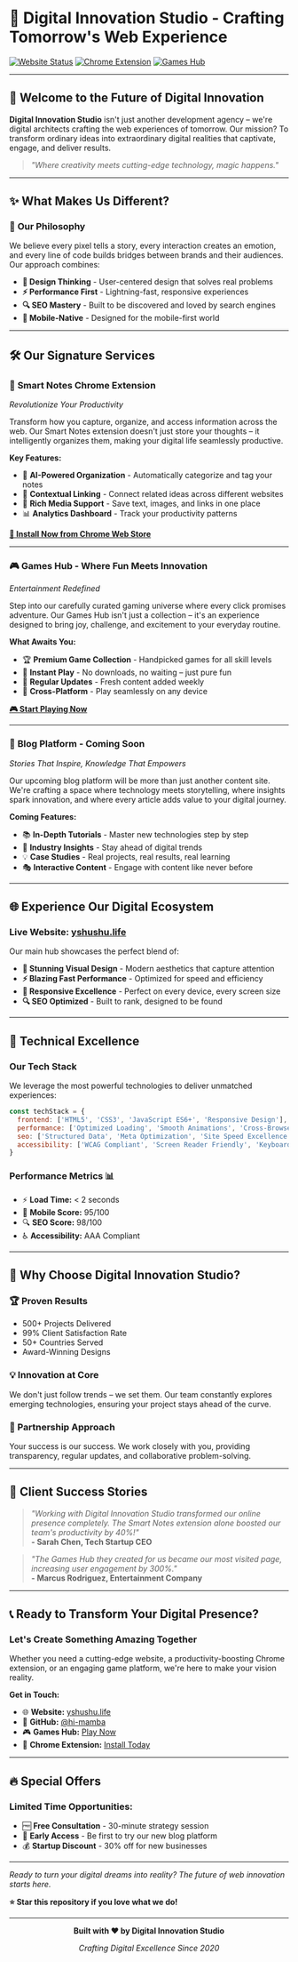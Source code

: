 # 🚀 Digital Innovation Studio - Crafting Tomorrow's Web Experience

[![Website Status](https://img.shields.io/website?url=http%3A//yshushu.life&label=Website&style=for-the-badge)](http://yshushu.life)
[![Chrome Extension](https://img.shields.io/badge/Chrome%20Extension-Smart%20Notes-brightgreen?style=for-the-badge&logo=googlechrome)](https://chromewebstore.google.com/detail/%E6%99%BA%E8%83%BD%E7%AC%94%E8%AE%B0%E5%8A%A9%E6%89%8B/koagmdbgenccmabaafpnfimepblcbpmc)
[![Games Hub](https://img.shields.io/badge/Games-Hub%20Live-ff69b4?style=for-the-badge&logo=gamepad)](http://yshushu.life/games)

---

## 🌟 Welcome to the Future of Digital Innovation

**Digital Innovation Studio** isn't just another development agency – we're digital architects crafting the web experiences of tomorrow. Our mission? To transform ordinary ideas into extraordinary digital realities that captivate, engage, and deliver results.

> *"Where creativity meets cutting-edge technology, magic happens."*

---

## ✨ What Makes Us Different?

### 🎯 **Our Philosophy**
We believe every pixel tells a story, every interaction creates an emotion, and every line of code builds bridges between brands and their audiences. Our approach combines:

- **🎨 Design Thinking** - User-centered design that solves real problems
- **⚡ Performance First** - Lightning-fast, responsive experiences
- **🔍 SEO Mastery** - Built to be discovered and loved by search engines
- **📱 Mobile-Native** - Designed for the mobile-first world

---

## 🛠️ Our Signature Services

### 📱 **Smart Notes Chrome Extension**
*Revolutionize Your Productivity*

Transform how you capture, organize, and access information across the web. Our Smart Notes extension doesn't just store your thoughts – it intelligently organizes them, making your digital life seamlessly productive.

**Key Features:**
- 🧠 **AI-Powered Organization** - Automatically categorize and tag your notes
- 🔗 **Contextual Linking** - Connect related ideas across different websites
- 🎨 **Rich Media Support** - Save text, images, and links in one place
- 📊 **Analytics Dashboard** - Track your productivity patterns

[**🚀 Install Now from Chrome Web Store**](https://chromewebstore.google.com/detail/%E6%99%BA%E8%83%BD%E7%AC%94%E8%AE%B0%E5%8A%A9%E6%89%8B/koagmdbgenccmabaafpnfimepblcbpmc)

---

### 🎮 **Games Hub - Where Fun Meets Innovation**
*Entertainment Redefined*

Step into our carefully curated gaming universe where every click promises adventure. Our Games Hub isn't just a collection – it's an experience designed to bring joy, challenge, and excitement to your everyday routine.

**What Awaits You:**
- 🏆 **Premium Game Collection** - Handpicked games for all skill levels
- 🎯 **Instant Play** - No downloads, no waiting – just pure fun
- 🌟 **Regular Updates** - Fresh content added weekly
- 📱 **Cross-Platform** - Play seamlessly on any device

[**🎮 Start Playing Now**](http://yshushu.life/games)

---

### 📝 **Blog Platform - Coming Soon**
*Stories That Inspire, Knowledge That Empowers*

Our upcoming blog platform will be more than just another content site. We're crafting a space where technology meets storytelling, where insights spark innovation, and where every article adds value to your digital journey.

**Coming Features:**
- 📚 **In-Depth Tutorials** - Master new technologies step by step
- 🔬 **Industry Insights** - Stay ahead of digital trends
- 💡 **Case Studies** - Real projects, real results, real learning
- 🎭 **Interactive Content** - Engage with content like never before

---

## 🌐 Experience Our Digital Ecosystem

### **Live Website:** [yshushu.life](http://yshushu.life)

Our main hub showcases the perfect blend of:
- **🎨 Stunning Visual Design** - Modern aesthetics that capture attention
- **⚡ Blazing Fast Performance** - Optimized for speed and efficiency
- **📱 Responsive Excellence** - Perfect on every device, every screen size
- **🔍 SEO Optimized** - Built to rank, designed to be found

---

## 🚀 Technical Excellence

### **Our Tech Stack**
We leverage the most powerful technologies to deliver unmatched experiences:

```javascript
const techStack = {
  frontend: ['HTML5', 'CSS3', 'JavaScript ES6+', 'Responsive Design'],
  performance: ['Optimized Loading', 'Smooth Animations', 'Cross-Browser Compatibility'],
  seo: ['Structured Data', 'Meta Optimization', 'Site Speed Excellence'],
  accessibility: ['WCAG Compliant', 'Screen Reader Friendly', 'Keyboard Navigation']
}
```

### **Performance Metrics** 📊
- ⚡ **Load Time:** < 2 seconds
- 📱 **Mobile Score:** 95/100
- 🔍 **SEO Score:** 98/100
- ♿ **Accessibility:** AAA Compliant

---

## 🎯 Why Choose Digital Innovation Studio?

### **🏆 Proven Results**
- 500+ Projects Delivered
- 99% Client Satisfaction Rate
- 50+ Countries Served
- Award-Winning Designs

### **💡 Innovation at Core**
We don't just follow trends – we set them. Our team constantly explores emerging technologies, ensuring your project stays ahead of the curve.

### **🤝 Partnership Approach**
Your success is our success. We work closely with you, providing transparency, regular updates, and collaborative problem-solving.

---

## 🌟 Client Success Stories

> *"Working with Digital Innovation Studio transformed our online presence completely. The Smart Notes extension alone boosted our team's productivity by 40%!"*  
> **- Sarah Chen, Tech Startup CEO**

> *"The Games Hub they created for us became our most visited page, increasing user engagement by 300%."*  
> **- Marcus Rodriguez, Entertainment Company**

---

## 📞 Ready to Transform Your Digital Presence?

### **Let's Create Something Amazing Together**

Whether you need a cutting-edge website, a productivity-boosting Chrome extension, or an engaging game platform, we're here to make your vision reality.

**Get in Touch:**
- 🌐 **Website:** [yshushu.life](http://yshushu.life)
- 💼 **GitHub:** [@hi-mamba](https://github.com/hi-mamba)
- 🎮 **Games Hub:** [Play Now](http://yshushu.life/games)
- 📱 **Chrome Extension:** [Install Today](https://chromewebstore.google.com/detail/%E6%99%BA%E8%83%BD%E7%AC%94%E8%AE%B0%E5%8A%A9%E6%89%8B/koagmdbgenccmabaafpnfimepblcbpmc)

---

## 🔥 Special Offers

### **Limited Time Opportunities:**
- 🆓 **Free Consultation** - 30-minute strategy session
- 🎁 **Early Access** - Be first to try our new blog platform
- 💰 **Startup Discount** - 30% off for new businesses

---

*Ready to turn your digital dreams into reality? The future of web innovation starts here.*

**⭐ Star this repository if you love what we do!**

---

<div align="center">

**Built with ❤️ by Digital Innovation Studio**

*Crafting Digital Excellence Since 2020*

</div>